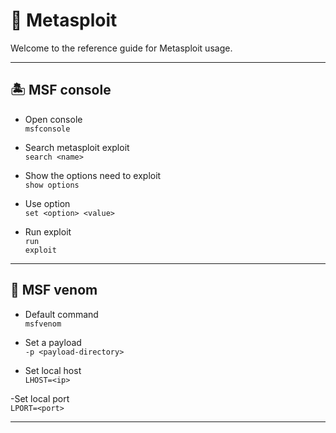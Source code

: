 # 🌊 Metasploit

Welcome to the reference guide for Metasploit usage.

---

## 🏝️ MSF console

- Open console\
`msfconsole`

- Search metasploit exploit\
`search <name>`

- Show the options need to exploit\
`show options`

- Use option\
`set <option> <value>`

- Run exploit\
`run`\
`exploit`

---

## 🐠 MSF venom

- Default command\
`msfvenom`

- Set a payload\
`-p <payload-directory>`

- Set local host\
`LHOST=<ip>`

-Set local port\
`LPORT=<port>`

---
